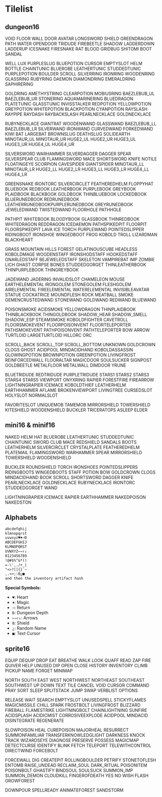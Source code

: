 # Tilelist

## dungeon16

VOID            FLOOR           WALL            DOOR            AVATAR
LONGSWORD       SHIELD          GREENDRAGON     PATH            WATER
OPENDOOR        TRIDUDE         FIREBEETLE      SHADOW          LADDERDOWN
LADDERUP        ICESNAKE        FIRESNAKE       RAT             BLOOD
GRIDBUG         SHITOMI         BOOT            SANDAL

WELL            LUX             PURPLESLUG      BLUEPOTION      CURSOR
EMPTYSLOT       HELM            BOTTLE          CHAINTUNIC      BLUEROBE
LEATHERTUNIC    STUDDEDTUNIC    PURPLEPOTION    BOULDER         SCROLL
SILVERRING      IRONRING        WOODENRING      GLASSRING       RUBYRING
DAEMON          DIAMONDRING     EMERALDRING     SAPHIRERING

GOLDRING        AMETHYSTRING    CLEARPOTION     MOBIUSRING      BAEZLEBUB_UL
BAEZLEBUB_UR    STONERING       AQUAMARINERING  BLUEDRAGON      PLATETUNIC
GLASSTUNIC      INVISSTALKER    REDPOTION       YELLOWPOTION    GREYPOTION
WHITEPOTION     BLACKPOTION     CYANPOTION      RAYSLASH        RAYPIPE
RAYDASH         RAYBACKSLASH    PEARLNECKLACE   GOLDNECKLACE

RUBYNECKLACE    GIANTRAT        WOODENWAND      GLASSWAND       BAEZLEBUB_LL
BAEZLEBUB_LR    SILVERWAND      IRONWAND        CURVEDWAND      FORKEDWAND
KIWI            BAT             LARGEBAT        BROWNSLUG       DEATHSLUG
SOLIDEARTH      MINOTAUR_UL     MINOTAUR_UR     HUGE2_UL        HUGE2_UR
HUGE3_UL        HUGE3_UR        HUGE4_UL        HUGE4_UR

SILVERSWORD     WARHAMMER       SILVERDAGGER    DAGGER          SPEAR
SILVERSPEAR     CLUB            FLAMINGSWORD    MACE            SHORTSWORD
KNIFE           NOTILE          FLOATINGEYE     SCORPION        CAVESPIDER
GIANTSPIDER     MINOTAUR_LL     MINOTAUR_LR     HUGE2_LL        HUGE2_LR
HUGE3_LL        HUGE3_LR        HUGE4_LL        HUGE4_LR

GREENSNAKE      IRONTORC        SILVERCIRCLET   FEATHEREDHELM   FLOPPYHAT
BLUEBOOK        REDBOOK         LEATHERBOOK     PURPLEBOOK      GREYBOOK
PLAIDBOOK       BLACKBOOK       GOLDBOOK        THINBLUEBOOK    LOCKEDBOOK
BLUERUNEDBOOK   REDRUNEDBOOK    LEATHERRUNEDBOOKPURPLERUNEDBOOK GREYRUNEDBOOK
JEWELEDWAND     TWISTEDWAND     FLOORHOLE       PATHHOLE

PATHPIT         WHITEBOOK       BLOODYBOOK      GLASSBOOK       THINREDBOOK
WHITEDRAGON     REDDRAGON       ICEDAEMON       PATHSPIKEDPIT   FLOORPIT
FLOORSPIKEDPIT  LAVA            ICE             TORCH           PURPLEWAND
POINTEDSLIPPER  RIDINGBOOT      IRONSHOE        WINGEDBOOT      FROG
KOBOLD          TROLL           LIZARDMAN       BLACKHEART

GRASS           MOUNTAIN        HILLS           FOREST          GELATINOUSCUBE
HEADLESS        KOBOLDMAGE      WOODENSTAFF     IRONSHODSTAFF   HOOKEDSTAFF
GNARLEDSTAFF    BEJEWELEDSTAFF  SKELETON        VAMPIREBAT      IMP
ZOMBIE          LICH            GHAST           CORPSE          BONES
STUDDEDGORGET   THINLEATHERBOOK THINPURPLEBOOK  THINGREYBOOK

JADEWAND        JADERING        INVALIDSLOT     CHAMELEON       MOUSE
EARTHELEMENTAL  IRONGOLEM       STONEGOLEM      FLESHGOLEM      AIRELEMENTAL
FIREELEMENTAL   WATERELEMENTAL  INVISIBLEAVATAR STATUE          COCKATRICE
MOUNDFLESH      ROCK            MEATBALL        SMOKE           GEMENCRUSTEDWAND
STONEWAND       GOLDWAND        REDWAND         BLUEWAND

POISONSMOKE     ACIDSMOKE       YELLOWDRAGON    THINPLAIDBOOK   THINBLACKBOOK
THINGOLDBOOK    SHADOW_HEAR     SHADOW_SMELL    SHADOW_ESP      STEAMSMOKE
KOBOLDFIGHTER   CAVETROLL       FLOORSMOKEVENT  FLOORPOISONVENT FLOORTELEPORTER
PATHSMOKEVENT   PATHPOISONVENT  PATHTELEPORTER  BOW             ARROW
TURTLOID        LARGETURTLOID   HILLORC         ORC

SCROLL_BACK     SCROLL_TOP      SCROLL_BOTTOM   UNKNOWN         GOLDCROWN
CLOGS           GHOST           ACIDPOOL        MINDACIDHAND    KOBOLDASSASSIN
GLOWINGPOTION   BROWNPOTION     GREENPOTION     LIVINGFROST     REINFORCEDWALL
FLOORALTAR      MAGICDOOR       SOULSUCKER      SIGNPOST        GOLDBEETLE
METALFLOOR      METALWALL       DIMDOOR         YRUNE

BLUETRIDUDE     REDTRIDUDE      PURPLETRIDUDE   STARS1          STARS2
STARS3          STARS4          STARS5          VIEWPORT        ONYXRING
RAPIER          FORESTFIRE      FIREARROW       LIGHTNINGRAPIER ICEMACE
KOBOLDTHIEF     LEATHERHELM     EARTHHAMMER     AFLAME          BROKENVIEWPORT
LIVINGTREE      CURSEDSLOT      HOLYSLOT        NORMALSLOT

FAVORITESLOT    UNIQUEMOB       TAMEMOB         MIRRORSHIELD    TOWERSHIELD
KITESHIELD      WOODENSHIELD    BUCKLER         TRICERATOPS     ASLEEP
ELDER

## mini16 & minif16

NAKED           HELM            HAT             BLUEROBE        LEATHERTUNIC
STUDDEDTUNIC    CHAINTUNIC      SWORD           CLUB            MACE
REDSHIELD       SANDALS         BOOTS           LEATHERHELM     SILVERCIRCLET
CRYSTALPLATE    FEATHEREDHELM   PLATEMAIL       FLAMINGSWORD    WARHAMMER
SPEAR           MIRRORSHIELD    TOWERSHIELD     WOODENSHIELD

BUCKLER         ROUNDSHIELD     TORCH           IRONSHOES       POINTEDSLIPPERS
RIDINGBOOTS     WINGEDBOOTS     STAFF           POTION          BOW
GOLDCROWN       CLOGS           MINDACIDHAND    BOOK            SCROLL
SHORTSWORD      DAGGER          KNIFE           PEARLNECKLACE   GOLDNECKLACE
RUBYNECKLACE    IRONTORC        STUDDEDGORGET   WAND

LIGHTNINGRAPIER ICEMACE         RAPIER          EARTHHAMMER     NAKEDPOISON
NAKEDSTON

## Alphabets

```md
abcdefghij
klmnopqrst
uvwxyz♥♦⏎Đ
ABCDEFGHIJ
KLMNOPQRST
UVWXYZ←→↑↓
0123456789
!@#$%^&*()
=-\',./+_|
"<>?[]{}`~
,.<>;:Θ¿■
and then the inventory artifact hash
```

**Special Symbols:**

- `♥`: Heart
- `♦`: Magic
- `⏎`: Return
- `Đ`: Dungeon Depth
- `←→↑↓`: Arrows
- `Θ`: Shield
- `¿`: Random Name
- `■`: Text Cursor

## sprite16

EQUIP           DEQUIP          DROP            EAT             BREATHE
WALK            LOOK            QUAFF           READ            ZAP
FIRE            QUIVER          HELP            UNUSED          DIP
OPEN            CLOSE           HISTORY         INVENTORY       CLIMB
PICKUP          NAME            FORGET          MINIMAP

NORTH           SOUTH           EAST            WEST            NORTHWEST
NORTHEAST       SOUTHEAST       SOUTHWEST       UP              DOWN
TEXT            TILE            CANCEL          VOID            CURSOR
COMMAND         PRAY            SORT            SLEEP           SPLITSTACK
JUMP            SWAP            VERBLIST        OPTIONS

RELEASE         WAIT            SEARCH          EMPTYSLOT       UNUSEDSPELL
STICKYFLAMES    MAGICMISSILE    CHILL           SPARK           FROSTBOLT
LIVINGFROST     BLIZZARD        FIREBALL        FLAMESTRIKE     LIGHTNINGBOLT
CHAINLIGHTNING  SUNFIRE         ACIDSPLASH      ACIDICMIST      CORROSIVEEXPLODE
ACIDPOOL        MINDACID        DISINTEGRATE    REGENERATE

SLOWPOISON      HEAL            CUREPOISON      MAJORHEAL       RESURRECT
SUMMONFAMILIAR  TRANSFERKNOWLEDGLIGHT           DARKNESS        KNOCK
TRACK           WIZARDSEYE      DIAGNOSE        PRESERVE        POSSESS
MAGICMAP        DETECTCURSE     IDENTIFY        BLINK           FETCH
TELEPORT        TELEWITHCONTROL DIRECTWIND      FORCEBOLT

FORCEWALL       DIG             CREATEPIT       ROLLINGBOULDER  PETRIFY
STONETOFLESH    ENTOMB          RAISE_UNDEAD    RECLAIM_SOUL    DARK_RITUAL
POISONITEM      POISONBOLT      GHASTIFY        BINDSOUL        SOULSUCK
SUMMON_IMP      SUMMON_DEMON    CLOUDKILL       FINGEROFDEATH   YES
NO              WISH            FLASH           GROWFOREST

DOWNPOUR        SPELLREADY      ANIMATEFOREST   SANDSTORM
